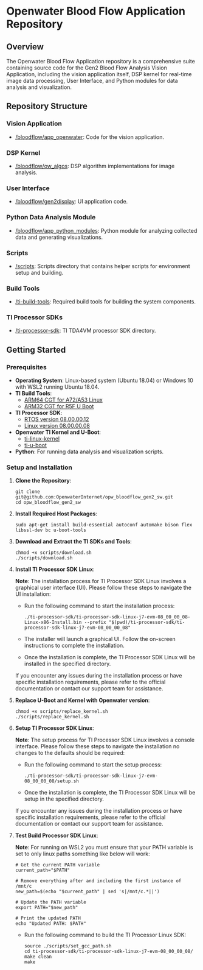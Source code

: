 # Openwater Blood Flow Application Repository

## Overview

The Openwater Blood Flow Application repository is a comprehensive suite containing source code for the Gen2 Blood Flow Analysis Vision Application, including the vision application itself, DSP kernel for real-time image data processing, User Interface, and Python modules for data analysis and visualization.

## Repository Structure

### Vision Application

- [/bloodflow/app_openwater](/bloodflow/app_openwater): Code for the vision application.

### DSP Kernel

- [/bloodflow/ow_algos](/bloodflow/ow_algos): DSP algorithm implementations for image analysis.

### User Interface

- [/bloodflow/gen2display](/bloodflow/gen2display): UI application code.

### Python Data Analysis Module

- [/bloodflow/app_python_modules](/bloodflow/app_python_modules): Python module for analyzing collected data and generating visualizations.

### Scripts

- [/scripts](/scripts): Scripts directory that contains helper scripts for environment setup and building.

### Build Tools

- [/ti-build-tools](/ti-build-tools): Required build tools for building the system components.

### TI Processor SDKs

- [/ti-processor-sdk](/ti-processor-sdk): TI TDA4VM processor SDK directory.
  
## Getting Started

### Prerequisites

- **Operating System**: Linux-based system (Ubuntu 18.04) or Windows 10 with WSL2 running Ubuntu 18.04.
- **TI Build Tools**: 
  - [ARM64 CGT for A72/A53 Linux](https://developer.arm.com/-/media/Files/downloads/gnu-a/9.2-2019.12/binrel/gcc-arm-9.2-2019.12-x86_64-aarch64-none-linux-gnu.tar.xz)
  - [ARM32 CGT for R5F U Boot](https://developer.arm.com/-/media/Files/downloads/gnu-a/9.2-2019.12/binrel/gcc-arm-9.2-2019.12-x86_64-arm-none-linux-gnueabihf.tar.xz)
- **TI Processor SDK**: 
  - [RTOS version 08.00.00.12](https://dr-download.ti.com/software-development/software-development-kit-sdk/MD-bA0wfI4X2g/08.00.00.12/ti-processor-sdk-rtos-j721e-evm-08_00_00_12.tar.gz)
  - [Linux version 08.00.00.08](https://dr-download.ti.com/software-development/software-development-kit-sdk/MD-U6uMjOroyO/08.00.00.08/ti-processor-sdk-linux-j7-evm-08_00_00_08-Linux-x86-Install.bin)
- **Openwater TI Kernel and U-Boot**: 
  - [ti-linux-kernel](https://github.com/OpenwaterInternet/ti-linux-kernel.git)
  - [ti-u-boot](https://github.com/OpenwaterInternet/ti-u-boot.git)
- **Python**: For running data analysis and visualization scripts.

### Setup and Installation

1. **Clone the Repository**:
   ```shell
   git clone git@github.com:OpenwaterInternet/opw_bloodflow_gen2_sw.git
   cd opw_bloodflow_gen2_sw
   ```

2. **Install Required Host Packages**:
   ```shell
   sudo apt-get install build-essential autoconf automake bison flex libssl-dev bc u-boot-tools
   ```

3. **Download and Extract the TI SDKs and Tools**:
   ```shell
   chmod +x scripts/download.sh
   ./scripts/download.sh
   ```

4. **Install TI Processor SDK Linux**:

   **Note**: The installation process for TI Processor SDK Linux involves a graphical user interface (UI). Please follow these steps to navigate the UI installation:

   - Run the following command to start the installation process:

     ```shell
     ./ti-processor-sdk/ti-processor-sdk-linux-j7-evm-08_00_00_08-Linux-x86-Install.bin --prefix "$(pwd)/ti-processor-sdk/ti-processor-sdk-linux-j7-evm-08_00_00_08"
     ```

   - The installer will launch a graphical UI. Follow the on-screen instructions to complete the installation. 

   - Once the installation is complete, the TI Processor SDK Linux will be installed in the specified directory.

   If you encounter any issues during the installation process or have specific installation requirements, please refer to the official documentation or contact our support team for assistance.

5. **Replace U-Boot and Kernel with Openwater version**:
   ```shell
   chmod +x scripts/replace_kernel.sh
   ./scripts/replace_kernel.sh
   ```

5. **Setup TI Processor SDK Linux**:

   **Note**: The setup process for TI Processor SDK Linux involves a console interface. Please follow these steps to navigate the installation no changes to the defaults should be required:

   - Run the following command to start the setup process:
      ```shell
      ./ti-processor-sdk/ti-processor-sdk-linux-j7-evm-08_00_00_08/setup.sh
      ```
   - Once the installation is complete, the TI Processor SDK Linux will be setup in the specified directory.

   If you encounter any issues during the installation process or have specific installation requirements, please refer to the official documentation or contact our support team for assistance.

6. **Test Build Processor SDK Linux**:

   **Note**: For running on WSL2 you must ensure that your PATH variable is set to only linux paths something like below will work:
      ```shell
      # Get the current PATH variable
      current_path="$PATH"

      # Remove everything after and including the first instance of /mnt/c
      new_path=$(echo "$current_path" | sed 's|/mnt/c.*||')

      # Update the PATH variable
      export PATH="$new_path"

      # Print the updated PATH
      echo "Updated PATH: $PATH"
      ```

   - Run the following command to build the TI Processor Linux SDK:
      ```shell
      source ./scripts/set_gcc_path.sh
      cd ti-processor-sdk/ti-processor-sdk-linux-j7-evm-08_00_00_08/
      make clean
      make 
      ```

